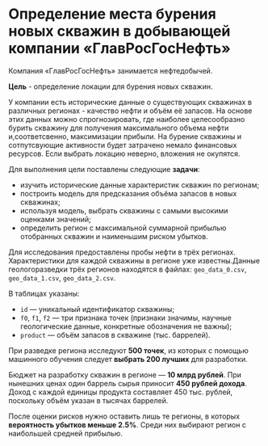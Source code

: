 # Определение места бурения новых скважин в добывающей компании «ГлавРосГосНефть»

Компания «ГлавРосГосНефть» занимается нефтедобычей. 

**Цель** - определение локации для бурения новых скважин. 

У компании есть исторические данные о существующих скважинах в различных регионах - качество нефти и объём её запасов. На основе этих данных можно спрогнозировать, где наиболее целесообразно бурить скважину для получения максимального объема нефти и,соответсвенно, максимизации прибыли. На бурение скважины и сотпутсвующие активности будет затрачено немало финансовых ресурсов. Если выбрать локацию неверно, вложения не окупятся.

Для выполнения цели поставлены следующие **задачи**:

- изучить исторические данные характеристик скважин по регионам;
- построить модель для предсказания объёма запасов в новых скважинах;
- используя модель, выбрать скважины с самыми высокими оценками значений;
- определить регион с максимальной суммарной прибылью отобранных скважин и наименьшим риском убытков.

Для исследования предоставлены пробы нефти в трёх регионах. Характеристики для каждой скважины в регионе уже известны.Данные геологоразведки трёх регионов находятся в файлах: `geo_data_0.csv`, `geo_data_1.csv`, `geo_data_2.csv`. 

В таблицах указаны:
- `id` — уникальный идентификатор скважины;
- `f0`, `f1`, `f2` — три признака точек (признаки значимы, научные геологические данные, конкретные обозначения не важны);
- `product` — объём запасов в скважине (тыс. баррелей).

При разведке региона исследуют **500 точек**, из которых с помощью машинного обучения следует **выбрать 200 лучших** для разработки.

Бюджет на разработку скважин в регионе — **10 млрд рублей**. При нынешних ценах один баррель сырья приносит **450 рублей дохода**. Доход с каждой единицы продукта составляет 450 тыс. рублей, поскольку объём указан в тысячах баррелей.

После оценки рисков нужно оставить лишь те регионы, в которых **вероятность убытков меньше 2.5%**. Среди них выбирают регион с наибольшей средней прибылью.
